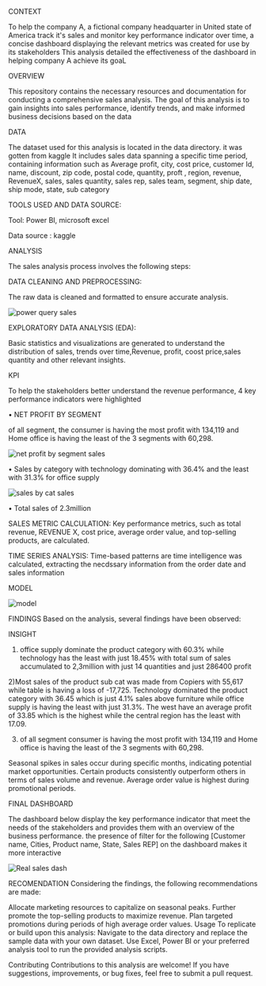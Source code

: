 

CONTEXT

To help the company A, a  fictional company headquarter in United state of America track it's sales and monitor key performance indicator over time, a concise dashboard displaying the relevant metrics was created for use by its stakeholders
This analysis detailed the effectiveness of the dashboard in helping company A achieve its goaL

OVERVIEW

This repository contains the necessary resources and documentation for conducting a comprehensive sales analysis. The goal of this analysis is to gain insights into sales performance, identify trends, and make informed business decisions based on the data

DATA

The dataset used for this analysis is located in the data directory. it was gotten from kaggle  It includes sales data spanning a specific time period, containing information such as Average profit, city, cost price, customer Id, name, discount, zip code, postal code, quantity, proft , region, revenue, RevenueX, sales, sales quantity, sales rep, sales team, segment, ship date, ship mode, state, sub category

TOOLS USED AND DATA SOURCE:

Tool: Power BI, microsoft excel

Data source : kaggle

ANALYSIS

The sales analysis process involves the following steps:

DATA CLEANING AND PREPROCESSING: 

The raw data is cleaned and formatted to ensure accurate analysis.


![power query sales](https://github.com/adepel80/STORE-SALES-DASHBOARD/assets/123180341/b3d376f8-6a12-47d3-87df-5159e4bc368f)


EXPLORATORY DATA ANALYSIS (EDA):

Basic statistics and visualizations are generated to understand the distribution of sales, trends over time,Revenue, profit, coost price,sales quantity and other relevant insights.

KPI

To help the stakeholders better understand the revenue performance, 4 key performance indicators were highlighted

•	NET PROFIT BY SEGMENT

of all segment, the consumer is having the most profit with 134,119 and Home office is having the least of the 3 segments with 60,298.

![net profit by segment sales](https://github.com/adepel80/STORE-SALES-DASHBOARD/assets/123180341/f8eb8d78-b541-4b7a-bf11-b641388b6209)

•	Sales by category with technology dominating with 36.4% and the least with 31.3% for office supply 

![sales by cat sales](https://github.com/adepel80/STORE-SALES-DASHBOARD/assets/123180341/be52e054-a141-4b6e-91df-47bb28787559)

•	Total sales of 2.3million


SALES METRIC CALCULATION: 
Key performance metrics, such as total revenue, REVENUE X, cost price, average order value, and top-selling products, are calculated.

TIME SERIES ANALYSIS: 
Time-based patterns are time intelligence was calculated, extracting the necdssary information from the order date and sales information

MODEL 

![model](https://github.com/adepel80/STORE-SALES-DASHBOARD/assets/123180341/82c0e1da-0870-4c78-9e50-d1b79ed5a7cf)


FINDINGS
Based on the analysis, several findings have been observed:

INSIGHT

1) office supply dominate the product category with 60.3% while technology has the least with just 18.45% with total sum of sales accumulated to 2,3million with just 14 quantities and just 286400 profit

2)Most sales of the product sub cat was made from Copiers with 55,617 while table is having a loss of -17,725. Technology dominated the product category with 36.45 which is just 4.1% sales above furniture while office supply is having the least with just 31.3%. The west have an average profit of 33.85  which is the highest while the central region has the least with 17.09.

3) of all segment consumer is having the most profit with 134,119 and Home office is having the least of the 3 segments with 60,298.

Seasonal spikes in sales occur during specific months, indicating potential market opportunities.
Certain products consistently outperform others in terms of sales volume and revenue.
Average order value is highest during promotional periods.

FINAL DASHBOARD

The dashboard below display the key performance indicator that meet the needs of the stakeholders and provides them with an overview of the business performance. the presence of filter for the following [Customer name, Cities, Product name, State, Sales REP] on the dashboard makes it more interactive

![Real sales dash](https://github.com/adepel80/STORE-SALES-DASHBOARD/assets/123180341/163b251f-3d0f-4fb9-9861-99f15a6de53e)


RECOMENDATION
Considering the findings, the following recommendations are made:

Allocate marketing resources to capitalize on seasonal peaks.
Further promote the top-selling products to maximize revenue.
Plan targeted promotions during periods of high average order values.
Usage
To replicate or build upon this analysis:
Navigate to the data directory and replace the sample data with your own dataset.
Use Excel, Power BI or your preferred analysis tool to run the provided analysis scripts.

Contributing
Contributions to this analysis are welcome! If you have suggestions, improvements, or bug fixes, feel free to submit a pull request.


